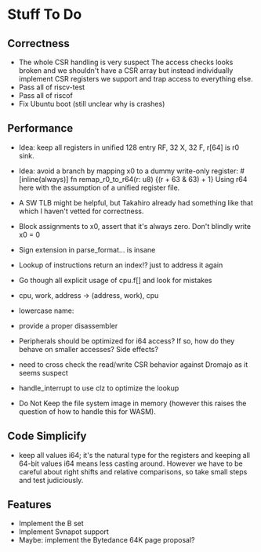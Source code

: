 # Stuff To Do

## Correctness

- The whole CSR handling is very suspect
  The access checks looks broken and we shouldn't have a CSR array but instead
  individually implement CSR registers we support and trap access to everything else.
- Pass all of riscv-test
- Pass all of riscof
- Fix Ubuntu boot (still unclear why is crashes)

## Performance

- Idea: keep all registers in unified 128 entry RF, 32 X, 32 F, r[64] is r0 sink.
- Idea: avoid a branch by mapping x0 to a dummy write-only register:
       #[inline(always)]
       fn remap_r0_to_r64(r: u8) {(r + 63 & 63) + 1}
  Using r64 here with the assumption of a unified register file.

- A SW TLB might be helpful, but Takahiro already had something like
  that which I haven't vetted for correctness.

- Block assignments to x0, assert that it's always zero.  Don't blindly write x0 = 0
- Sign extension in parse_format... is insane
- Lookup of instructions return an index!? just to address it again
- Go though all explicit usage of cpu.f[] and look for mistakes
- cpu, work, address -> (address, work), cpu
- lowercase name:
- provide a proper disassembler
- Peripherals should be optimized for i64 access?  If so, how do they
  behave on smaller accesses?  Side effects?
- need to cross check the read/write CSR behavior against Dromajo as it seems suspect
- handle_interrupt to use clz to optimize the lookup
- Do Not Keep the file system image in memory (however this raises the
  question of how to handle this for WASM).

## Code Simplicify

- keep all values i64; it's the natural type for the registers and
  keeping all 64-bit values i64 means less casting around.  However we
  have to be careful about right shifts and relative comparisons, so
  take small steps and test judiciously.

## Features

- Implement the B set
- Implement Svnapot support
- Maybe: implement the Bytedance 64K page proposal?
